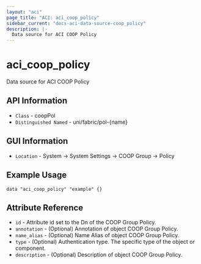 ```yaml
---
layout: "aci"
page_title: "ACI: aci_coop_policy"
sidebar_current: "docs-aci-data-source-coop_policy"
description: |-
  Data source for ACI COOP Policy
---
```


# aci_coop_policy #

Data source for ACI COOP Policy


## API Information ##

* `Class` - coopPol
* `Distinguished Named` - uni/fabric/pol-{name}

## GUI Information ##

* `Location` - System -> System Settings -> COOP Group -> Policy



## Example Usage ##

```hcl
data "aci_coop_policy" "example" {}
```

## Attribute Reference ##
* `id` - Attribute id set to the Dn of the COOP Group Policy.
* `annotation` - (Optional) Annotation of object COOP Group Policy.
* `name_alias` - (Optional) Name Alias of object COOP Group Policy.
* `type` - (Optional) Authentication type. The specific type of the object or component.
* `description` - (Optional) Description of object COOP Group Policy.